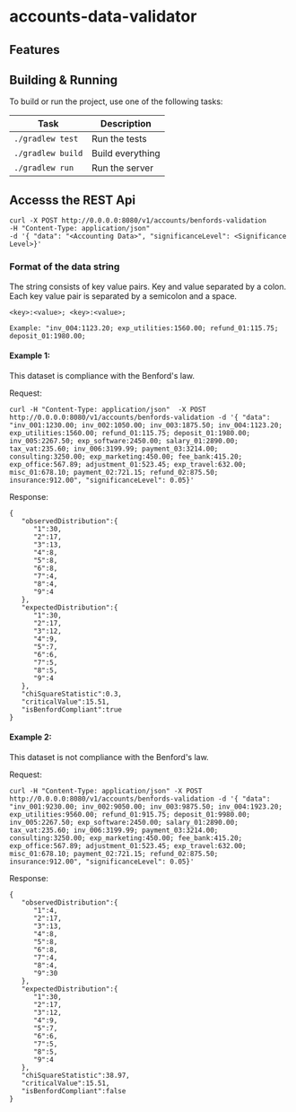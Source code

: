 # accounts-data-validator


## Features


## Building & Running

To build or run the project, use one of the following tasks:

| Task              | Description                                                          |
|-------------------|---------------------------------------------------------------------- |
| `./gradlew test`  | Run the tests                                                        |
| `./gradlew build` | Build everything                                                     |
| `./gradlew run`   | Run the server                                                       |


## Accesss the REST Api

```
curl -X POST http://0.0.0.0:8080/v1/accounts/benfords-validation 
-H "Content-Type: application/json"  
-d '{ "data": "<Accounting Data>", "significanceLevel": <Significance Level>}'
```

### Format of the data string

The string consists of key value pairs. Key and value separated by a colon. Each key value pair
is separated by a semicolon and a space.
```
<key>:<value>; <key>:<value>; 

Example: "inv_004:1123.20; exp_utilities:1560.00; refund_01:115.75; deposit_01:1980.00; 
```

#### Example 1:
This dataset is compliance with the Benford's law. 

Request:
```
curl -H "Content-Type: application/json"  -X POST http://0.0.0.0:8080/v1/accounts/benfords-validation -d '{ "data": "inv_001:1230.00; inv_002:1050.00; inv_003:1875.50; inv_004:1123.20; exp_utilities:1560.00; refund_01:115.75; deposit_01:1980.00; inv_005:2267.50; exp_software:2450.00; salary_01:2890.00; tax_vat:235.60; inv_006:3199.99; payment_03:3214.00; consulting:3250.00; exp_marketing:450.00; fee_bank:415.20; exp_office:567.89; adjustment_01:523.45; exp_travel:632.00; misc_01:678.10; payment_02:721.15; refund_02:875.50; insurance:912.00", "significanceLevel": 0.05}'
```

Response:
```
{
   "observedDistribution":{
      "1":30,
      "2":17,
      "3":13,
      "4":8,
      "5":8,
      "6":8,
      "7":4,
      "8":4,
      "9":4
   },
   "expectedDistribution":{
      "1":30,
      "2":17,
      "3":12,
      "4":9,
      "5":7,
      "6":6,
      "7":5,
      "8":5,
      "9":4
   },
   "chiSquareStatistic":0.3,
   "criticalValue":15.51,
   "isBenfordCompliant":true
}
```


#### Example 2:
This dataset is not compliance with the Benford's law.

Request:
```
curl -H "Content-Type: application/json" -X POST http://0.0.0.0:8080/v1/accounts/benfords-validation -d '{ "data": "inv_001:9230.00; inv_002:9050.00; inv_003:9875.50; inv_004:1923.20; exp_utilities:9560.00; refund_01:915.75; deposit_01:9980.00; inv_005:2267.50; exp_software:2450.00; salary_01:2890.00; tax_vat:235.60; inv_006:3199.99; payment_03:3214.00; consulting:3250.00; exp_marketing:450.00; fee_bank:415.20; exp_office:567.89; adjustment_01:523.45; exp_travel:632.00; misc_01:678.10; payment_02:721.15; refund_02:875.50; insurance:912.00", "significanceLevel": 0.05}'

```

Response:
```
{
   "observedDistribution":{
      "1":4,
      "2":17,
      "3":13,
      "4":8,
      "5":8,
      "6":8,
      "7":4,
      "8":4,
      "9":30
   },
   "expectedDistribution":{
      "1":30,
      "2":17,
      "3":12,
      "4":9,
      "5":7,
      "6":6,
      "7":5,
      "8":5,
      "9":4
   },
   "chiSquareStatistic":38.97,
   "criticalValue":15.51,
   "isBenfordCompliant":false
}
```